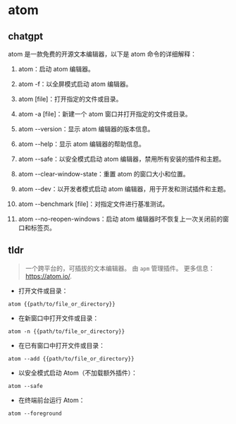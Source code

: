 # atom 
## chatgpt 
atom 是一款免费的开源文本编辑器，以下是 atom 命令的详细解释：

1. atom：启动 atom 编辑器。

2. atom -f：以全屏模式启动 atom 编辑器。

3. atom [file]：打开指定的文件或目录。

4. atom -a [file]：新建一个 atom 窗口并打开指定的文件或目录。

5. atom --version：显示 atom 编辑器的版本信息。

6. atom --help：显示 atom 编辑器的帮助信息。

7. atom --safe：以安全模式启动 atom 编辑器，禁用所有安装的插件和主题。

8. atom --clear-window-state：重置 atom 的窗口大小和位置。

9. atom --dev：以开发者模式启动 atom 编辑器，用于开发和测试插件和主题。

10. atom --benchmark [file]：对指定文件进行基准测试。

11. atom --no-reopen-windows：启动 atom 编辑器时不恢复上一次关闭前的窗口和标签页。 

## tldr 
 
> 一个跨平台的，可插拔的文本编辑器。
> 由 `apm` 管理插件。
> 更多信息：<https://atom.io/>.

- 打开文件或目录：

`atom {{path/to/file_or_directory}}`

- 在新窗口中打开文件或目录：

`atom -n {{path/to/file_or_directory}}`

- 在已有窗口中打开文件或目录：

`atom --add {{path/to/file_or_directory}}`

- 以安全模式启动 Atom（不加载额外插件）：

`atom --safe`

- 在终端前台运行 Atom：

`atom --foreground`
